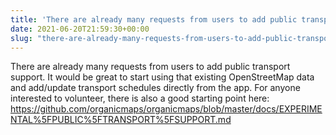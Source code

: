 ```yaml
---
title: 'There are already many requests from users to add public transport support'
date: 2021-06-20T21:59:30+00:00
slug: "there-are-already-many-requests-from-users-to-add-public-transport-support"
---
```


There are already many requests from users to add public transport support. It would be great to start using that existing OpenStreetMap data and add/update transport schedules directly from the app. For anyone interested to volunteer, there is also a good starting point here: <https://github.com/organicmaps/organicmaps/blob/master/docs/EXPERIMENTAL%5FPUBLIC%5FTRANSPORT%5FSUPPORT.md>